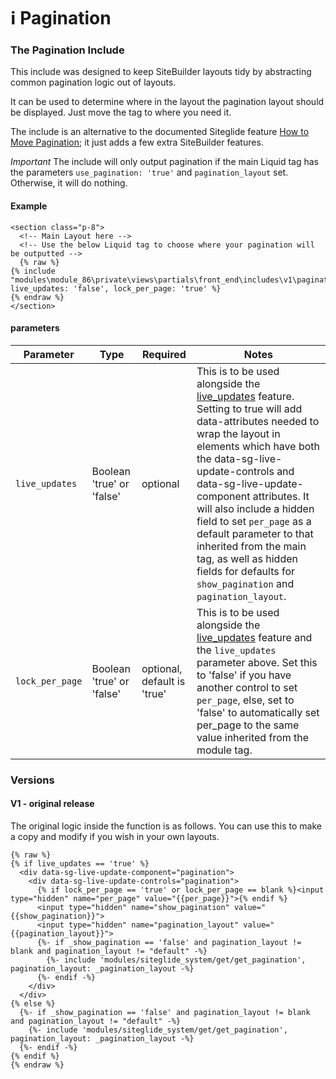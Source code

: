 # ℹ️ Pagination

### The Pagination Include <a href="#the-pagination-include" id="the-pagination-include"></a>

This include was designed to keep SiteBuilder layouts tidy by abstracting common pagination logic out of layouts.

It can be used to determine where in the layout the pagination layout should be displayed. Just move the tag to where you need it.

The include is an alternative to the documented Siteglide feature [How to Move Pagination](/miscellaneous/system-features/why-pagination.md#how-to-move-pagination-controls); it just adds a few extra SiteBuilder features.

_Important_ The include will only output pagination if the main Liquid tag has the parameters `use_pagination: 'true'` and `pagination_layout` set. Otherwise, it will do nothing.

#### Example <a href="#example" id="example"></a>

```liquid
<section class="p-8">
  <!-- Main Layout here -->
  <!-- Use the below Liquid tag to choose where your pagination will be outputted -->
  {% raw %}
{% include "modules\module_86\private\views\partials\front_end\includes\v1\pagination", live_updates: 'false', lock_per_page: 'true' %}
{% endraw %}
</section>

```

#### parameters <a href="#parameters" id="parameters"></a>

| Parameter       | Type                      | Required                    | Notes                                                                                                                                                                                                                                                                                                                                                                                                                                                                                                                         |
| --------------- | ------------------------- | --------------------------- | ----------------------------------------------------------------------------------------------------------------------------------------------------------------------------------------------------------------------------------------------------------------------------------------------------------------------------------------------------------------------------------------------------------------------------------------------------------------------------------------------------------------------------- |
| `live_updates`  | Boolean 'true' or 'false' | optional                    | This is to be used alongside the [live\_updates](/sitebuilder/using-sitebuilder/live-updates-api/README.md) feature. Setting to true will add data-attributes needed to wrap the layout in elements which have both the data-sg-live-update-controls and data-sg-live-update-component attributes. It will also include a hidden field to set `per_page` as a default parameter to that inherited from the main tag, as well as hidden fields for defaults for `show_pagination` and `pagination_layout`. |
| `lock_per_page` | Boolean 'true' or 'false' | optional, default is 'true' | This is to be used alongside the [live\_updates](/sitebuilder/using-sitebuilder/live-updates-api/README.md) feature and the `live_updates` parameter above. Set this to 'false' if you have another control to set `per_page`, else, set to 'false' to automatically set per\_page to the same value inherited from the module tag.                                                                                                                                                                       |

### Versions <a href="#versions" id="versions"></a>

#### V1 - original release <a href="#v1-original-release" id="v1-original-release"></a>

The original logic inside the function is as follows. You can use this to make a copy and modify if you wish in your own layouts.

```liquid
{% raw %}
{% if live_updates == 'true' %}
  <div data-sg-live-update-component="pagination">
    <div data-sg-live-update-controls="pagination">
      {% if lock_per_page == 'true' or lock_per_page == blank %}<input type="hidden" name="per_page" value="{{per_page}}">{% endif %}
      <input type="hidden" name="show_pagination" value="{{show_pagination}}">
      <input type="hidden" name="pagination_layout" value="{{pagination_layout}}">
      {%- if _show_pagination == 'false' and pagination_layout != blank and pagination_layout != "default" -%}
        {%- include 'modules/siteglide_system/get/get_pagination', pagination_layout: _pagination_layout -%}
      {%- endif -%}
    </div>
  </div>
{% else %}
  {%- if _show_pagination == 'false' and pagination_layout != blank and pagination_layout != "default" -%}
    {%- include 'modules/siteglide_system/get/get_pagination', pagination_layout: _pagination_layout -%}
  {%- endif -%}
{% endif %}
{% endraw %}
```
